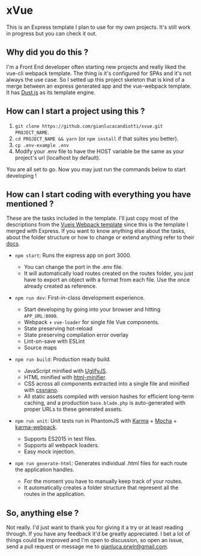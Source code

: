 # xVue

This is an Express template I plan to use for my own projects. It's still work in progress but you can check it out.

## Why did you do this ?

I'm a Front End developer often starting new projects and really liked the vue-cli webpack template. The thing is it's configured for SPAs and it's not always the use case. So I setted up this project skeleton that is kind of a merge between an express generated app and the vue-webpack template. It has [Dust.js](http://www.dustjs.com/) as its template engine.

## How can I start a project using this ?

1. `git clone https://github.com/gianlucacandiotti/xvue.git PROJECT_NAME`.
2. `cd PROJECT_NAME && yarn` (or `npm install` if that suites you better).
3. `cp .env-example .env`
4. Modify your .env file to have the HOST variable be the same as your project's url (localhost by default).

You are all set to go. Now you may just run the commands below to start developing !

## How can I start coding with everything you have mentioned ?

These are the tasks included in the template. I'll just copy most of the descriptions from the [Vuejs Webpack template](https://github.com/vuejs-templates/webpack) since this is the template I merged with Express. If you want to know anything else about the tasks, about the folder structure or how to change or extend anything refer to their [docs](http://vuejs-templates.github.io/webpack/).

- `npm start`: Runs the express app on port 3000.
  - You can change the port in the .env file.
  - It will automatically load routes created on the routes folder, you just have to export an object with a format from each file. Use the once already created as reference.

- `npm run dev`: First-in-class development experience.
  - Start developing by going into your browser and hitting `APP_URL:8080`.
  - Webpack + `vue-loader` for single file Vue components.
  - State preserving hot-reload
  - State preserving compilation error overlay
  - Lint-on-save with ESLint
  - Source maps

- `npm run build`: Production ready build.
  - JavaScript minified with [UglifyJS](https://github.com/mishoo/UglifyJS2).
  - HTML minified with [html-minifier](https://github.com/kangax/html-minifier).
  - CSS across all components extracted into a single file and minified with [cssnano](https://github.com/ben-eb/cssnano).
  - All static assets compiled with version hashes for efficient long-term caching, and a production `base.blade.php` is auto-generated with proper URLs to these generated assets.

- `npm run unit`: Unit tests run in PhantomJS with [Karma](http://karma-runner.github.io/0.13/index.html) + [Mocha](http://mochajs.org/) + [karma-webpack](https://github.com/webpack/karma-webpack).
  - Supports ES2015 in test files.
  - Supports all webpack loaders.
  - Easy mock injection.

- `npm run generate-html`: Generates individual .html files for each route the application handles.
  - For the moment you have to manually keep track of your routes.
  - It automatically creates a folder structure that represent all the routes in the application.

## So, anything else ?

Not really. I'd just want to thank you for giving it a try or at least reading through. If you have any feedback it'd be greatly appreciated. I bet a lot of things could be improved and I'm open to discussion, so open an issue, send a pull request or message me to gianluca.prwlr@gmail.com.
